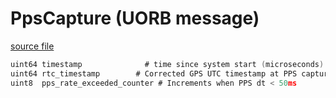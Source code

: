 # PpsCapture (UORB message)



[source file](https://github.com/PX4/PX4-Autopilot/blob/release/1.15/msg/PpsCapture.msg)

```c
uint64 timestamp              # time since system start (microseconds) at PPS capture event
uint64 rtc_timestamp        # Corrected GPS UTC timestamp at PPS capture event
uint8  pps_rate_exceeded_counter # Increments when PPS dt < 50ms

```
